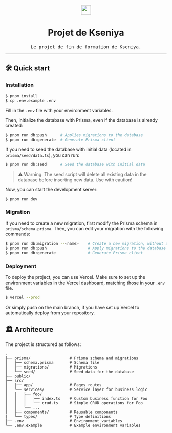 <!-- ![Finished project](https://img.shields.io/badge/status-finished-green) -->

<p align="center">
	<img src="https://skillicons.dev/icons?i=ts,next,tailwind,vercel" height="30" />
</p>

<!-- <p align="center">
	<img src="docs/logo.png" alt="Icon of the project" height="150"/>
</p> -->

# <div align="center">Projet de Kseniya</div>
<div align="center">
	<samp>Le projet de fin de formation de Kseniya.</samp>
</div>

<hr>

## 🛠️ Quick start

### Installation
```bash
$ pnpm install
$ cp .env.example .env
```
Fill in the `.env` file with your environment variables.

Then, initialize the database with Prisma, even if the database is already created:

```bash
$ pnpm run db:push		# Applies migrations to the database
$ pnpm run db:generate	# Generate Prisma client
```

If you need to seed the database with initial data (located in `prisma/seed/data.ts`), you can run:
```bash
$ pnpm run db:seed		# Seed the database with initial data
```
> ⚠ Warning: The seed script will delete all existing data in the database before inserting new data. Use with caution!

Now, you can start the development server:
```bash
$ pnpm run dev
```

### Migration
If you need to create a new migration, first modify the Prisma schema in `prisma/schema.prisma`. Then, you can edit your migration with the following commands:
```bash
$ pnpm run db:migration --<name>	# Create a new migration, without applying it
$ pnpm run db:push					# Apply migrations to the database
$ pnpm run db:generate				# Generate Prisma client
```

### Deployment
To deploy the project, you can use Vercel. Make sure to set up the environment variables in the Vercel dashboard, matching those in your `.env` file.

```bash
$ vercel --prod
```

Or simply push on the main branch, if you have set up Vercel to automatically deploy from your repository.


## 🏛️ Architecure
The project is structured as follows:
```
.
├── prisma/                 # Prisma schema and migrations
│   ├── schema.prisma       # Schema file
│   ├── migrations/         # Migrations
│   └── seed/               # Seed data for the database
├── public/                 
├── src/
│   ├── app/                # Pages routes
│   └── services/			# Service layer for business logic
│   │   ├── foo/            
│   │   │   ├── index.ts    # Custom business function for Foo
│   │   │   └── crud.ts     # Simple CRUD operations for Foo
│   │   └── ...            
│   ├── components/         # Reusable components
|   └── types/              # Type definitions
├── .env                    # Environment variables
└── .env.example            # Example environment variables
```